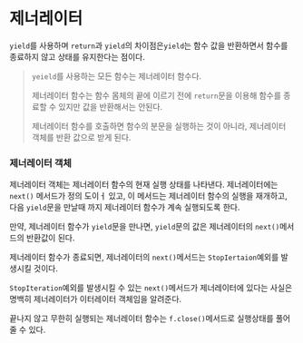 # 제너레이터

`yield`를 사용하며 `return`과 `yield`의 차이점은`yield`는 함수 값을 반환하면서 함수를 종료하지 않고 상태를 유지한다는 점이다.

> `yeield`를 사용하는 모든 함수는 제너레이터 함수다.
>
> 제너레이터 함수는 함수 몸체의 끝에 이르기 전에 `return`문을 이용해 함수를 종료할 수 있지만 값을 반환해서는 안된다.
>
> 제너레이터 함수를 호출하면 함수의 분문을 실행하는 것이 아니라, 제너레이터 객체를 반환 값으로 받게 된다.

### 제너레이터 객체

제너레이터 객체는 제너레이터 함수의 현재 실행 상태를 나타낸다. 제너레이터에는`next()` 메서드가 정의 도이ㅓ 있고, 이 메서드는 제너레이터 함수의 실행을 재개하고, 다음 `yield`문을 만날때 까지 제너레이터 함수가 계속 실행되도록 한다.

만약, 제너레이터 함수가 `yield`문을 만나면, `yield`문의 값은 제너레이터의 `next()`메서드의 반환값이 된다. 

제너레이터 함수가 종료되면, 제너레이터의 `next()`메서드는 `StopIertaion`예외를 발생시킬 것이다.

`StopIteration`예외를 발생시킬 수 있는 `next()`메서드가 제너레이터에 있다는 사실은 명백히 제너레이터가 이터레이터 객체임을 알려준다.

끝나지 않고 무한히 실행되는 제너레이터 함수는 `f.close()`메서드로 실행상태를 풀어줄 수 있다. 